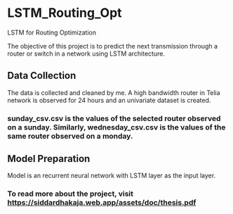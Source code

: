 # LSTM_Routing_Opt
LSTM for Routing Optimization

The objective of this project is to predict the next transmission through a router or switch in a network using LSTM architecture.

## Data Collection

The data is collected and cleaned by me. A high bandwidth router in Telia network is observed for 24 hours and an univariate dataset is created.

### sunday_csv.csv is the values of the selected router observed on a sunday. Similarly, wednesday_csv.csv is the values of the same router observed on a monday.

## Model Preparation

Model is an recurrent neural network with LSTM layer as the input layer.

### To read more about the project, visit https://siddardhakaja.web.app/assets/doc/thesis.pdf
